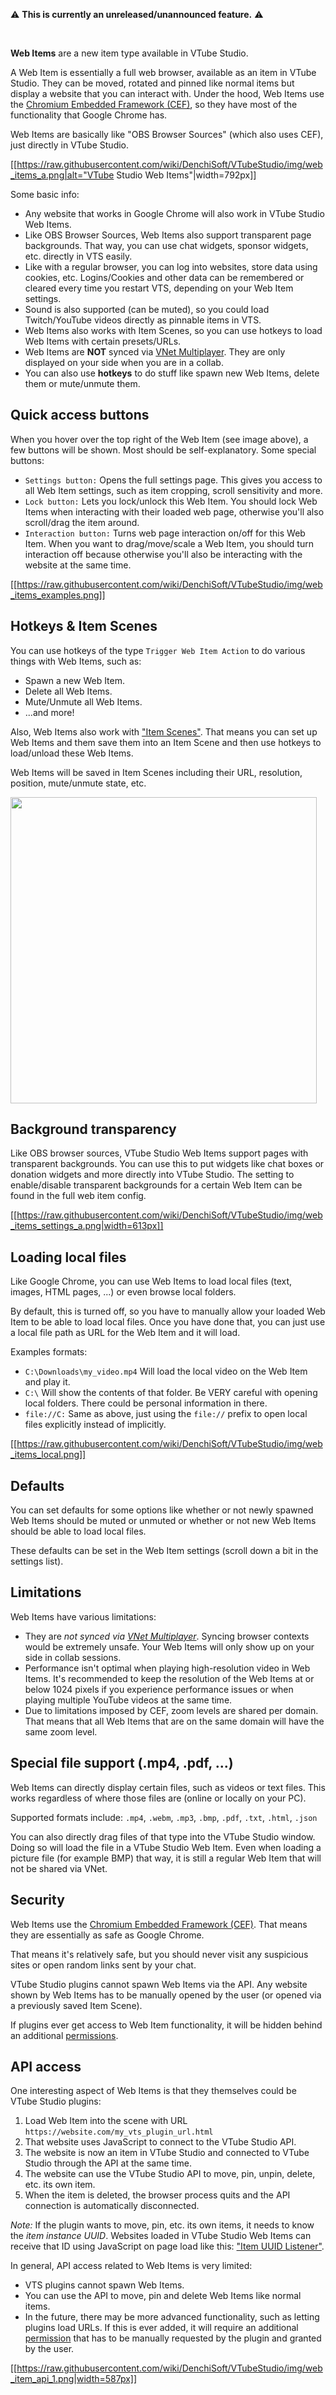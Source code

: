 ⚠️  **This is currently an unreleased/unannounced feature.** ⚠️ 

<br />

**Web Items** are a new item type available in VTube Studio.

A Web Item is essentially a full web browser, available as an item in VTube Studio. They can be moved, rotated and pinned like normal items but display a website that you can interact with. Under the hood, Web Items use the [Chromium Embedded Framework (CEF)](https://en.wikipedia.org/wiki/Chromium_Embedded_Framework), so they have most of the functionality that Google Chrome has.

Web Items are basically like "OBS Browser Sources" (which also uses CEF), just directly in VTube Studio.

[[https://raw.githubusercontent.com/wiki/DenchiSoft/VTubeStudio/img/web_items_a.png|alt="VTube Studio Web Items"|width=792px]]

Some basic info:

* Any website that works in Google Chrome will also work in VTube Studio Web Items.
* Like OBS Browser Sources, Web Items also support transparent page backgrounds. That way, you can use chat widgets, sponsor widgets, etc. directly in VTS easily.
* Like with a regular browser, you can log into websites, store data using cookies, etc. Logins/Cookies and other data can be remembered or cleared every time you restart VTS, depending on your Web Item settings.
* Sound is also supported (can be muted), so you could load Twitch/YouTube videos directly as pinnable items in VTS.
* Web Items also works with Item Scenes, so you can use hotkeys to load Web Items with certain presets/URLs.
* Web Items are **NOT** synced via [VNet Multiplayer](https://github.com/DenchiSoft/VTubeStudio/wiki/Multiplayer). They are only displayed on your side when you are in a collab.
* You can also use **hotkeys** to do stuff like spawn new Web Items, delete them or mute/unmute them.

## Quick access buttons

When you hover over the top right of the Web Item (see image above), a few buttons will be shown. Most should be self-explanatory. Some special buttons:

* `Settings button:` Opens the full settings page. This gives you access to all Web Item settings, such as item cropping, scroll sensitivity and more.
* `Lock button:` Lets you lock/unlock this Web Item. You should lock Web Items when interacting with their loaded web page, otherwise you'll also scroll/drag the item around.
* `Interaction button:` Turns web page interaction on/off for this Web Item. When you want to drag/move/scale a Web Item, you should turn interaction off because otherwise you'll also be interacting with the website at the same time.

[[https://raw.githubusercontent.com/wiki/DenchiSoft/VTubeStudio/img/web_items_examples.png]]

## Hotkeys & Item Scenes

You can use hotkeys of the type `Trigger Web Item Action` to do various things with Web Items, such as:
* Spawn a new Web Item.
* Delete all Web Items.
* Mute/Unmute all Web Items.
* ...and more!

Also, Web Items also work with ["Item Scenes"](https://github.com/DenchiSoft/VTubeStudio/wiki/Item-Scenes-and-Item-Hotkeys). That means you can set up Web Items and them save them into an Item Scene and then use hotkeys to load/unload these Web Items.

Web Items will be saved in Item Scenes including their URL, resolution, position, mute/unmute state, etc.

<p float="left">
  <img src="https://raw.githubusercontent.com/wiki/DenchiSoft/VTubeStudio/img/web_items_item_scenes.gif" width="490" /> 
</p>

## Background transparency

Like OBS browser sources, VTube Studio Web Items support pages with transparent backgrounds. You can use this to put widgets like chat boxes or donation widgets and more directly into VTube Studio. The setting to enable/disable transparent backgrounds for a certain Web Item can be found in the full web item config.

[[https://raw.githubusercontent.com/wiki/DenchiSoft/VTubeStudio/img/web_items_settings_a.png|width=613px]]

## Loading local files

Like Google Chrome, you can use Web Items to load local files (text, images, HTML pages, ...) or even browse local folders.

By default, this is turned off, so you have to manually allow your loaded Web Item to be able to load local files. Once you have done that, you can just use a local file path as URL for the Web Item and it will load.

Examples formats:
* `C:\Downloads\my_video.mp4` Will load the local video on the Web Item and play it.
* `C:\` Will show the contents of that folder. Be VERY careful with opening local folders. There could be personal information in there.
* `file://C:` Same as above, just using the `file://` prefix to open local files explicitly instead of implicitly.

[[https://raw.githubusercontent.com/wiki/DenchiSoft/VTubeStudio/img/web_items_local.png]]

## Defaults

You can set defaults for some options like whether or not newly spawned Web Items should be muted or unmuted or whether or not new Web Items should be able to load local files.

These defaults can be set in the Web Item settings (scroll down a bit in the settings list).

## Limitations

Web Items have various limitations:

* They are *not synced via [VNet Multiplayer](https://github.com/DenchiSoft/VTubeStudio/wiki/Multiplayer)*. Syncing browser contexts would be extremely unsafe. Your Web Items will only show up on your side in collab sessions.
* Performance isn't optimal when playing high-resolution video in Web Items. It's recommended to keep the resolution of the Web Items at or below 1024 pixels if you experience performance issues or when playing multiple YouTube videos at the same time.
* Due to limitations imposed by CEF, zoom levels are shared per domain. That means that all Web Items that are on the same domain will have the same zoom level.

## Special file support (.mp4, .pdf, ...)

Web Items can directly display certain files, such as videos or text files. This works regardless of where those files are (online or locally on your PC).

Supported formats include: `.mp4`, `.webm`, `.mp3`, `.bmp`, `.pdf`, `.txt`, `.html`, `.json`

You can also directly drag files of that type into the VTube Studio window. Doing so will load the file in a VTube Studio Web Item. Even when loading a picture file (for example BMP) that way, it is still a regular Web Item that will not be shared via VNet.

## Security

Web Items use the [Chromium Embedded Framework (CEF)](https://en.wikipedia.org/wiki/Chromium_Embedded_Framework). That means they are essentially as safe as Google Chrome. 

That means it's relatively safe, but you should never visit any suspicious sites or open random links sent by your chat.

VTube Studio plugins cannot spawn Web Items via the API. Any website shown by Web Items has to be manually opened by the user (or opened via a previously saved Item Scene).

If plugins ever get access to Web Item functionality, it will be hidden behind an additional [permissions](https://github.com/DenchiSoft/VTubeStudio/tree/master/Permissions).

## API access

One interesting aspect of Web Items is that they themselves could be VTube Studio plugins:
1. Load Web Item into the scene with URL `https://website.com/my_vts_plugin_url.html`
2. That website uses JavaScript to connect to the VTube Studio API.
3. The website is now an item in VTube Studio and connected to VTube Studio through the API at the same time.
4. The website can use the VTube Studio API to move, pin, unpin, delete, etc. its own item.
5. When the item is deleted, the browser process quits and the API connection is automatically disconnected.

*Note:* If the plugin wants to move, pin, etc. its own items, it needs to know the *item instance UUID*. Websites loaded in VTube Studio Web Items can receive that ID using JavaScript on page load like this: ["Item UUID Listener"](https://github.com/DenchiSoft/VTubeStudio/wiki/Web-Item-%E2%80%90-Item-UUID-Listener).

In general, API access related to Web Items is very limited:

* VTS plugins cannot spawn Web Items.
* You can use the API to move, pin and delete Web Items like normal items. 
* In the future, there may be more advanced functionality, such as letting plugins load URLs. If this is ever added, it will require an additional [permission](https://github.com/DenchiSoft/VTubeStudio/tree/master/Permissions) that has to be manually requested by the plugin and granted by the user.

[[https://raw.githubusercontent.com/wiki/DenchiSoft/VTubeStudio/img/web_item_api_1.png|width=587px]]






